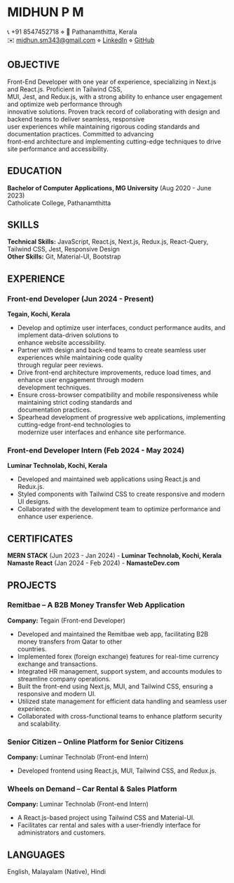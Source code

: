 # MIDHUN P M  
📞 +91 8547452718 ⋄ 📍 Pathanamthitta, Kerala  
✉️ midhun.sm343@gmail.com ⋄ [LinkedIn]([your-linkedin-profile](https://www.linkedin.com/in/midhun-p-m-98b90b211/)) ⋄ [GitHub](https://github.com/midhun2208)  

## OBJECTIVE  
Front-End Developer with one year of experience, specializing in Next.js and React.js. Proficient in Tailwind CSS,  
MUI, Jest, and Redux.js, with a strong ability to enhance user engagement and optimize web performance through  
innovative solutions. Proven track record of collaborating with design and backend teams to deliver seamless, responsive  
user experiences while maintaining rigorous coding standards and documentation practices. Committed to advancing  
front-end architecture and implementing cutting-edge techniques to drive site performance and accessibility.  

## EDUCATION  
**Bachelor of Computer Applications, MG University** (Aug 2020 - June 2023)  
Catholicate College, Pathanamthitta  

## SKILLS  
**Technical Skills:** JavaScript, React.js, Next.js, Redux.js, React-Query, Tailwind CSS, Jest, Responsive Design  
**Other Skills:** Git, Material-UI, Bootstrap  

## EXPERIENCE  
### Front-end Developer (Jun 2024 - Present)  
**Tegain, Kochi, Kerala**  
- Develop and optimize user interfaces, conduct performance audits, and implement data-driven solutions to  
  enhance website accessibility.  
- Partner with design and back-end teams to create seamless user experiences while maintaining code quality  
  through regular peer reviews.  
- Drive front-end architecture improvements, reduce load times, and enhance user engagement through modern  
  development techniques.  
- Ensure cross-browser compatibility and mobile responsiveness while maintaining strict coding standards and  
  documentation practices.  
- Spearhead development of progressive web applications, implementing cutting-edge front-end technologies to  
  modernize user interfaces and enhance site performance.  

### Front-end Developer Intern (Feb 2024 - May 2024)  
**Luminar Technolab, Kochi, Kerala**  
- Developed and maintained web applications using React.js and Redux.js.  
- Styled components with Tailwind CSS to create responsive and modern UI designs.  
- Collaborated with the development team to optimize performance and enhance user experience.  

## CERTIFICATES  
**MERN STACK** (Jun 2023 - Jan 2024) - **Luminar Technolab, Kochi, Kerala**  
**Namaste React** (Jan 2024 - Feb 2024) - **NamasteDev.com**  

## PROJECTS  
### **Remitbae – A B2B Money Transfer Web Application**  
**Company:** Tegain (Front-end Developer)  
- Developed and maintained the Remitbae web app, facilitating B2B money transfers from Qatar to other  
  countries.  
- Implemented forex (foreign exchange) features for real-time currency exchange and transactions.  
- Integrated HR management, support system, and accounts modules to streamline company operations.  
- Built the front-end using Next.js, MUI, and Tailwind CSS, ensuring a responsive and modern UI.  
- Utilized state management for efficient data handling and seamless user experience.  
- Collaborated with cross-functional teams to enhance platform security and scalability.  

### **Senior Citizen – Online Platform for Senior Citizens**  
**Company:** Luminar Technolab (Front-end Intern)  
- Developed frontend using React.js, MUI, Tailwind CSS, and Redux.js.  

### **Wheels on Demand – Car Rental & Sales Platform**  
**Company:** Luminar Technolab (Front-end Intern)  
- A React.js-based project using Tailwind CSS and Material-UI.  
- Facilitates car rental and sales with a user-friendly interface for administrators and customers.  

## LANGUAGES  
English, Malayalam (Native), Hindi  
